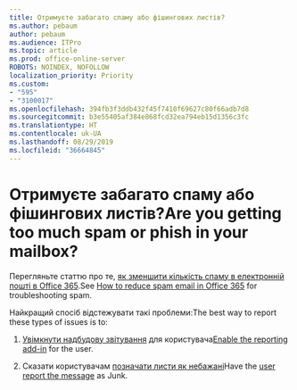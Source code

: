```yaml
---
title: Отримуєте забагато спаму або фішингових листів?
ms.author: pebaum
author: pebaum
ms.audience: ITPro
ms.topic: article
ms.prod: office-online-server
ROBOTS: NOINDEX, NOFOLLOW
localization_priority: Priority
ms.custom:
- "595"
- "3100017"
ms.openlocfilehash: 394fb3f3ddb432f45f7410f69627c80f66adb7d8
ms.sourcegitcommit: b3e55405af384e868fcd32ea794eb15d1356c3fc
ms.translationtype: HT
ms.contentlocale: uk-UA
ms.lasthandoff: 08/29/2019
ms.locfileid: "36664845"
---
```

# <a name="are-you-getting-too-much-spam-or-phish-in-your-mailbox"></a><span data-ttu-id="08845-102">Отримуєте забагато спаму або фішингових листів?</span><span class="sxs-lookup"><span data-stu-id="08845-102">Are you getting too much spam or phish in your mailbox?</span></span>

<span data-ttu-id="08845-103">Перегляньте статтю про те, [як зменшити кількість спаму в електронній пошті в Office 365](https://docs.microsoft.com/office365/securitycompliance/reduce-spam-email).</span><span class="sxs-lookup"><span data-stu-id="08845-103">See [How to reduce spam email in Office 365](https://docs.microsoft.com/office365/securitycompliance/reduce-spam-email) for troubleshooting spam.</span></span>
  
<span data-ttu-id="08845-104">Найкращий спосіб відстежувати такі проблеми:</span><span class="sxs-lookup"><span data-stu-id="08845-104">The best way to report these types of issues is to:</span></span>
  
1. <span data-ttu-id="08845-105">[Увімкнути надбудову звітування](https://docs.microsoft.com/office365/securitycompliance/enable-the-report-message-add-in) для користувача</span><span class="sxs-lookup"><span data-stu-id="08845-105">[Enable the reporting add-in](https://docs.microsoft.com/office365/securitycompliance/enable-the-report-message-add-in) for the user.</span></span>

2. <span data-ttu-id="08845-106">Сказати користувачам [позначати листи як небажані](https://support.office.com/article/b5caa9f1-cdf3-4443-af8c-ff724ea719d2)</span><span class="sxs-lookup"><span data-stu-id="08845-106">Have the [user report the message](https://support.office.com/article/b5caa9f1-cdf3-4443-af8c-ff724ea719d2) as Junk.</span></span>
